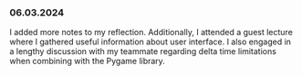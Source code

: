 ### 06.03.2024
I added more notes to my reflection. Additionally, I attended a guest lecture where I gathered useful information about user interface.
I also engaged in a lengthy discussion with my teammate regarding delta time limitations when combining with the Pygame library.